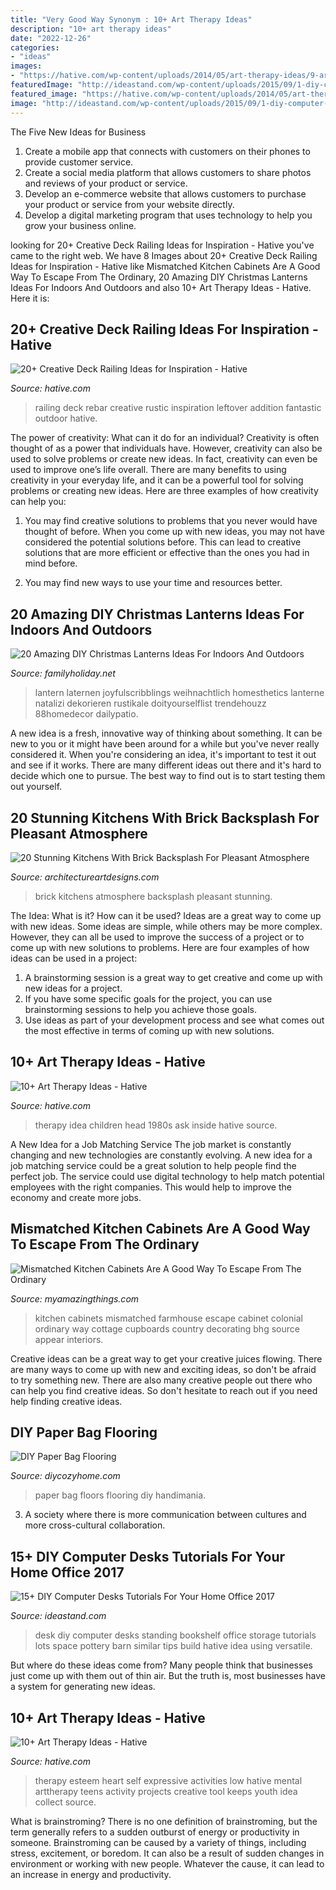 ```yaml
---
title: "Very Good Way Synonym : 10+ Art Therapy Ideas"
description: "10+ art therapy ideas"
date: "2022-12-26"
categories:
- "ideas"
images:
- "https://hative.com/wp-content/uploads/2014/05/art-therapy-ideas/9-art-therapy-ideas.jpg"
featuredImage: "http://ideastand.com/wp-content/uploads/2015/09/1-diy-computer-desk-ideas-tutorials.jpg"
featured_image: "https://hative.com/wp-content/uploads/2014/05/art-therapy-ideas/5-art-therapy-ideas.jpg"
image: "http://ideastand.com/wp-content/uploads/2015/09/1-diy-computer-desk-ideas-tutorials.jpg"
---
```



The Five New Ideas for Business
1. Create a mobile app that connects with customers on their phones to provide customer service. 
2. Create a social media platform that allows customers to share photos and reviews of your product or service. 
3. Develop an e-commerce website that allows customers to purchase your product or service from your website directly. 
4. Develop a digital marketing program that uses technology to help you grow your business online.

	

		
looking for 20+ Creative Deck Railing Ideas for Inspiration - Hative you've came to the right web. We have 8 Images about 20+ Creative Deck Railing Ideas for Inspiration - Hative like Mismatched Kitchen Cabinets Are A Good Way To Escape From The Ordinary, 20 Amazing DIY Christmas Lanterns Ideas For Indoors And Outdoors and also 10+ Art Therapy Ideas - Hative. Here it is:
		
    
## 20+ Creative Deck Railing Ideas For Inspiration - Hative

<img loading=lazy src="https://hative.com/wp-content/uploads/2015/05/deck-railing-ideas/7-deck-railing-ideas.jpg" onerror="this.onerror=null;this.src='https://tse3.mm.bing.net/th?id=OIP.y6q8k39uZHXKcuwuAaVXzQHaLH&amp;pid=15.1';" alt="20+ Creative Deck Railing Ideas for Inspiration - Hative">

_Source: hative.com_

>railing deck rebar creative rustic inspiration leftover addition fantastic outdoor hative. 

	

The power of creativity: What can it do for an individual?
Creativity is often thought of as a power that individuals have. However, creativity can also be used to solve problems or create new ideas. In fact, creativity can even be used to improve one’s life overall. There are many benefits to using creativity in your everyday life, and it can be a powerful tool for solving problems or creating new ideas. Here are three examples of how creativity can help you: 
1) You may find creative solutions to problems that you never would have thought of before. When you come up with new ideas, you may not have considered the potential solutions before. This can lead to creative solutions that are more efficient or effective than the ones you had in mind before. 

2) You may find new ways to use your time and resources better.

    
## 20 Amazing DIY Christmas Lanterns Ideas For Indoors And Outdoors

<img loading=lazy src="http://www.familyholiday.net/wp-content/uploads/2018/11/Christmas-lantern-1.jpg" onerror="this.onerror=null;this.src='https://tse1.mm.bing.net/th?id=OIP.Llxqef-oJ0KJBZ4CIn1EhwHaKw&amp;pid=15.1';" alt="20 Amazing DIY Christmas Lanterns Ideas For Indoors And Outdoors">

_Source: familyholiday.net_

>lantern laternen joyfulscribblings weihnachtlich homesthetics lanterne natalizi dekorieren rustikale doityourselflist trendehouzz 88homedecor dailypatio. 

	

A new idea is a fresh, innovative way of thinking about something. It can be new to you or it might have been around for a while but you've never really considered it. When you're considering an idea, it's important to test it out and see if it works. There are many different ideas out there and it's hard to decide which one to pursue. The best way to find out is to start testing them out yourself.

    
## 20 Stunning Kitchens With Brick Backsplash For Pleasant Atmosphere

<img loading=lazy src="https://www.architectureartdesigns.com/wp-content/uploads/2016/05/4-34.jpg" onerror="this.onerror=null;this.src='https://tse2.mm.bing.net/th?id=OIP.Cd9pXWym26n_pKX4dcs0iAHaJ4&amp;pid=15.1';" alt="20 Stunning Kitchens With Brick Backsplash For Pleasant Atmosphere">

_Source: architectureartdesigns.com_

>brick kitchens atmosphere backsplash pleasant stunning. 

	

The Idea: What is it? How can it be used?
Ideas are a great way to come up with new ideas. Some ideas are simple, while others may be more complex. However, they can all be used to improve the success of a project or to come up with new solutions to problems. Here are four examples of how ideas can be used in a project: 
1. A brainstorming session is a great way to get creative and come up with new ideas for a project.
2. If you have some specific goals for the project, you can use brainstorming sessions to help you achieve those goals.
3. Use ideas as part of your development process and see what comes out the most effective in terms of coming up with new solutions.

    
## 10+ Art Therapy Ideas - Hative

<img loading=lazy src="https://hative.com/wp-content/uploads/2014/05/art-therapy-ideas/9-art-therapy-ideas.jpg" onerror="this.onerror=null;this.src='https://tse3.mm.bing.net/th?id=OIP.5d_62XXxTo4EzanO0V8x1AHaLO&amp;pid=15.1';" alt="10+ Art Therapy Ideas - Hative">

_Source: hative.com_

>therapy idea children head 1980s ask inside hative source. 

	

A New Idea for a Job Matching Service
The job market is constantly changing and new technologies are constantly evolving. A new idea for a job matching service could be a great solution to help people find the perfect job. The service could use digital technology to help match potential employees with the right companies. This would help to improve the economy and create more jobs.

    
## Mismatched Kitchen Cabinets Are A Good Way To Escape From The Ordinary

<img loading=lazy src="https://myamazingthings.com/wp-content/uploads/2017/10/mismatched-kitchen-cabinets-1.jpg" onerror="this.onerror=null;this.src='https://tse2.mm.bing.net/th?id=OIP.D85l4XKu-sHMZq4vJDI4XgHaJ3&amp;pid=15.1';" alt="Mismatched Kitchen Cabinets Are A Good Way To Escape From The Ordinary">

_Source: myamazingthings.com_

>kitchen cabinets mismatched farmhouse escape cabinet colonial ordinary way cottage cupboards country decorating bhg source appear interiors. 

	

Creative ideas can be a great way to get your creative juices flowing. There are many ways to come up with new and exciting ideas, so don't be afraid to try something new. There are also many creative people out there who can help you find creative ideas. So don't hesitate to reach out if you need help finding creative ideas.

    
## DIY Paper Bag Flooring

<img loading=lazy src="https://diycozyhome.com/wp-content/uploads/2014/02/paperfl1.jpg" onerror="this.onerror=null;this.src='https://tse4.mm.bing.net/th?id=OIP.IXI2iUaJD9CKURXLavv8NwHaD2&amp;pid=15.1';" alt="DIY Paper Bag Flooring">

_Source: diycozyhome.com_

>paper bag floors flooring diy handimania. 

	

3. A society where there is more communication between cultures and more cross-cultural collaboration. 

    
## 15+ DIY Computer Desks Tutorials For Your Home Office 2017

<img loading=lazy src="http://ideastand.com/wp-content/uploads/2015/09/1-diy-computer-desk-ideas-tutorials.jpg" onerror="this.onerror=null;this.src='https://tse2.mm.bing.net/th?id=OIP.dFzfkdoAhFf8NUIvCKW_EgHaJ4&amp;pid=15.1';" alt="15+ DIY Computer Desks Tutorials For Your Home Office 2017">

_Source: ideastand.com_

>desk diy computer desks standing bookshelf office storage tutorials lots space pottery barn similar tips build hative idea using versatile. 

	

But where do these ideas come from? Many people think that businesses just come up with them out of thin air. But the truth is, most businesses have a system for generating new ideas.

    
## 10+ Art Therapy Ideas - Hative

<img loading=lazy src="https://hative.com/wp-content/uploads/2014/05/art-therapy-ideas/5-art-therapy-ideas.jpg" onerror="this.onerror=null;this.src='https://tse4.mm.bing.net/th?id=OIP.4zai1rYDoWpjCmQ3gWgbqAHaHa&amp;pid=15.1';" alt="10+ Art Therapy Ideas - Hative">

_Source: hative.com_

>therapy esteem heart self expressive activities low hative mental arttherapy teens activity projects creative tool keeps youth idea collect source. 

	

What is brainstroming?
There is no one definition of brainstroming, but the term generally refers to a sudden outburst of energy or productivity in someone. Brainstroming can be caused by a variety of things, including stress, excitement, or boredom. It can also be a result of sudden changes in environment or working with new people. Whatever the cause, it can lead to an increase in energy and productivity.

